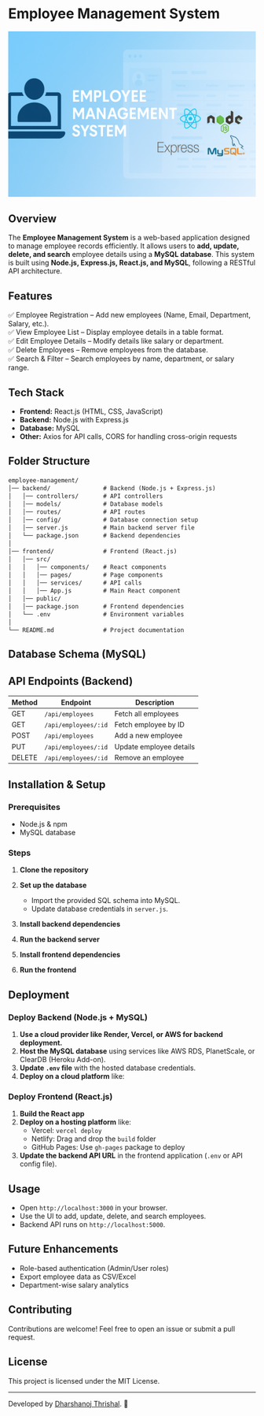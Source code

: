 # Employee Management System

![image alt](https://github.com/Thrishal1105/EMS/blob/3a2ba5a4f44a83167b48d6c3bb0549e2406fe16a/ems.png)

## Overview

The **Employee Management System** is a web-based application designed to manage employee records efficiently. It allows users to **add, update, delete, and search** employee details using a **MySQL database**. This system is built using **Node.js, Express.js, React.js, and MySQL**, following a RESTful API architecture.

## Features

✅ Employee Registration – Add new employees (Name, Email, Department, Salary, etc.).\
✅ View Employee List – Display employee details in a table format.\
✅ Edit Employee Details – Modify details like salary or department.\
✅ Delete Employees – Remove employees from the database.\
✅ Search & Filter – Search employees by name, department, or salary range.

## Tech Stack

- **Frontend:** React.js (HTML, CSS, JavaScript)
- **Backend:** Node.js with Express.js
- **Database:** MySQL
- **Other:** Axios for API calls, CORS for handling cross-origin requests

## Folder Structure

```
employee-management/
│── backend/               # Backend (Node.js + Express.js)
│   │── controllers/       # API controllers
│   │── models/            # Database models
│   │── routes/            # API routes
│   │── config/            # Database connection setup
│   │── server.js          # Main backend server file
│   └── package.json       # Backend dependencies
│
│── frontend/              # Frontend (React.js)
│   │── src/
│   │   │── components/    # React components
│   │   │── pages/         # Page components
│   │   │── services/      # API calls
│   │   │── App.js         # Main React component
│   │── public/
│   │── package.json       # Frontend dependencies
│   └── .env               # Environment variables
│
└── README.md              # Project documentation
```

## Database Schema (MySQL)

## API Endpoints (Backend)

| Method | Endpoint             | Description             |
| ------ | -------------------- | ----------------------- |
| GET    | `/api/employees`     | Fetch all employees     |
| GET    | `/api/employees/:id` | Fetch employee by ID    |
| POST   | `/api/employees`     | Add a new employee      |
| PUT    | `/api/employees/:id` | Update employee details |
| DELETE | `/api/employees/:id` | Remove an employee      |

## Installation & Setup

### Prerequisites

- Node.js & npm
- MySQL database

### Steps

1. **Clone the repository**

2. **Set up the database**

   - Import the provided SQL schema into MySQL.
   - Update database credentials in `server.js`.

3. **Install backend dependencies**

4. **Run the backend server**

5. **Install frontend dependencies**

6. **Run the frontend**

## Deployment

### Deploy Backend (Node.js + MySQL)

1. **Use a cloud provider like Render, Vercel, or AWS for backend deployment.**
2. **Host the MySQL database** using services like AWS RDS, PlanetScale, or ClearDB (Heroku Add-on).
3. **Update `.env` file** with the hosted database credentials.
4. **Deploy on a cloud platform** like:

### Deploy Frontend (React.js)

1. **Build the React app**
2. **Deploy on a hosting platform** like:
   - Vercel: `vercel deploy`
   - Netlify: Drag and drop the `build` folder
   - GitHub Pages: Use `gh-pages` package to deploy
3. **Update the backend API URL** in the frontend application (`.env` or API config file).

## Usage

- Open `http://localhost:3000` in your browser.
- Use the UI to add, update, delete, and search employees.
- Backend API runs on `http://localhost:5000`.

## Future Enhancements

- Role-based authentication (Admin/User roles)
- Export employee data as CSV/Excel
- Department-wise salary analytics

## Contributing

Contributions are welcome! Feel free to open an issue or submit a pull request.

## License

This project is licensed under the MIT License.

---

Developed by [Dharshanoj Thrishal](https://github.com/Thrishal1105). 🚀

